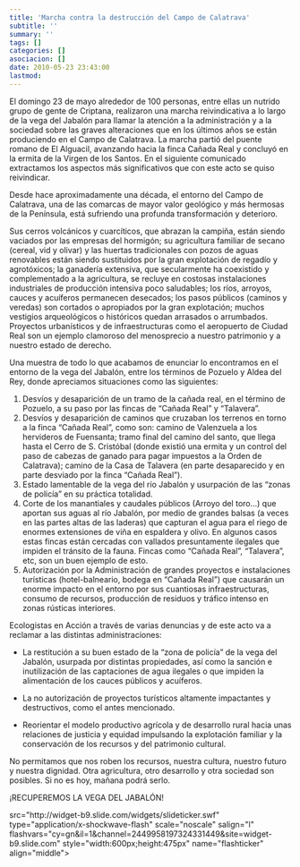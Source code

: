```yaml
---
title: 'Marcha contra la destrucción del Campo de Calatrava'
subtitle: ''
summary: ''
tags: []
categories: []
asociacion: []
date: 2010-05-23 23:43:00
lastmod:
---
```


El domingo 23 de mayo alrededor de 100 personas, entre ellas un nutrido grupo de gente de Criptana, realizaron una marcha reivindicativa a lo largo de la vega del Jabalón para llamar la atención a la administración y a la sociedad sobre las graves alteraciones que en los últimos años se están produciendo en el Campo de Calatrava. La marcha partió del puente romano de El Alguacil, avanzando hacia la finca Cañada Real y concluyó en la ermita de la Virgen de los Santos. En el siguiente comunicado extractamos los aspectos más significativos que con este acto se quiso reivindicar.

Desde hace aproximadamente una década, el entorno del Campo de Calatrava, una de las comarcas de mayor valor geológico y más hermosas de la Península, está sufriendo una profunda transformación y deterioro.

Sus cerros volcánicos y cuarcíticos, que abrazan la campiña, están siendo vaciados por las empresas del hormigón; su agricultura familiar de secano (cereal, vid y olivar) y las huertas tradicionales con pozos de aguas renovables están siendo sustituidos por la gran explotación de regadío y agrotóxicos; la ganadería extensiva, que secularmente ha coexistido y complementado a la agricultura, se recluye en costosas instalaciones industriales de producción intensiva poco saludables; los ríos, arroyos, cauces y acuíferos permanecen desecados; los pasos públicos (caminos y veredas) son cortados o apropiados por la gran explotación; muchos vestigios arqueológicos o históricos quedan arrasados o arrumbados. Proyectos urbanísticos y de infraestructuras como el aeropuerto de Ciudad Real son un ejemplo clamoroso del menosprecio a nuestro patrimonio y a nuestro estado de derecho.

Una muestra de todo lo que acabamos de enunciar lo encontramos en el entorno de la vega del Jabalón, entre los términos de Pozuelo y Aldea del Rey, donde apreciamos situaciones como las siguientes:

1. Desvíos y desaparición de un tramo de la cañada real, en el término de Pozuelo, a su paso por las fincas de “Cañada Real” y “Talavera”.
1. Desvíos y desaparición de caminos que cruzaban los terrenos en torno a la finca “Cañada Real”, como son: camino de Valenzuela a los hervideros de Fuensanta; tramo final del camino del santo, que llega hasta el Cerro de S. Cristóbal (donde existió una ermita y un control del paso de cabezas de ganado para pagar impuestos a la Orden de Calatrava); camino de la Casa de Talavera (en parte desaparecido y en parte desviado por la finca “Cañada Real”).
1. Estado lamentable de la vega del río Jabalón y usurpación de las “zonas de policía” en su práctica totalidad.
1. Corte de los manantiales y caudales públicos (Arroyo del toro…) que aportan sus aguas al río Jabalón, por medio de grandes balsas (a veces en las partes altas de las laderas) que capturan el agua para el riego de enormes extensiones de viña en espaldera y olivo. En algunos casos estas fincas están cercadas con vallados presuntamente ilegales que impiden el tránsito de la fauna. Fincas como “Cañada Real”, “Talavera”, etc, son un buen ejemplo de esto.
1. Autorización por la Administración de grandes proyectos e instalaciones turísticas (hotel-balneario, bodega en “Cañada Real”) que causarán un enorme impacto en el entorno por sus cuantiosas infraestructuras, consumo de recursos, producción de residuos y tráfico intenso en zonas rústicas interiores.

Ecologistas en Acción a través de varias denuncias y de este acto va a reclamar a las distintas administraciones:

-  La restitución a su buen estado de la “zona de policía” de la vega del Jabalón, usurpada por distintas propiedades, así como la sanción e inutilización de las captaciones de agua ilegales o que impiden la alimentación de los cauces públicos y acuíferos.

-  La no autorización de proyectos turísticos altamente impactantes y destructivos, como el antes mencionado.

-  Reorientar el modelo productivo agrícola y de desarrollo rural hacia unas relaciones de justicia y equidad impulsando la explotación familiar y la conservación de los recursos y del patrimonio cultural.

No permitamos que nos roben los recursos, nuestra cultura, nuestro futuro y nuestra dignidad. Otra agricultura, otro desarrollo y otra sociedad son posibles. Si no es hoy, mañana podrá serlo.

¡RECUPEREMOS LA VEGA DEL JABALÓN!

<div>src="http://widget-b9.slide.com/widgets/slideticker.swf" type="application/x-shockwave-flash"  scale="noscale" salign="l"  flashvars="cy=gn&il=1&channel=2449958197324331449&site=widget-b9.slide.com" style="width:600px;height:475px" name="flashticker" align="middle"></embed></div>
